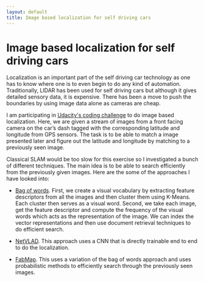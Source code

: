 ```yaml
---
layout: default
title: Image based localization for self driving cars
---
```


# Image based localization for self driving cars

Localization is an important part of the self driving car technology as one has to know where one is to even begin to do any kind of automation. Traditionally, LIDAR has been used for self driving cars but although it gives detailed sensory data, it is expensive. There has been a move to push the boundaries by using image data alone as cameras are cheap.

I am participating in [Udacity's coding challenge](https://medium.com/udacity/challenge-3-image-based-localization-5d9cadcff9e7#.x4pztnami) to do image based localization. Here, we are given a stream of images from a front facing camera on the car’s dash tagged with the corresponding latitude and longitude from GPS sensors. The task is to be able to match a image presented later and figure out the latitude and longitude by matching to a previously seen image.

Classical SLAM would be too slow for this exercise so I investigated a bunch of different techniques. The main idea is to be able to search efficiently from the previously given images. Here are the some of the approaches I have looked into:

* [Bag of words](http://www.cs.cmu.edu/~16385/lectures/Lecture12.pdf). First, we create a visual vocabulary by extracting feature descriptors from all the images and then cluster them using K-Means. Each cluster then serves as a visual word. Second, we take each image, get the feature descriptor and compute the frequency of the visual words which acts as the representation of the image. We can index the vector representations and then use document retrieval techniques to do efficient search.

* [NetVLAD](http://www.di.ens.fr/willow/research/netvlad/). This approach uses a CNN that is directly trainable end to end to do the localization.

* [FabMap](http://www.roboticsproceedings.org/rss05/p39.pdf). This uses a variation of the bag of words approach and uses probabilistic methods to efficiently search through the previously seen images. 